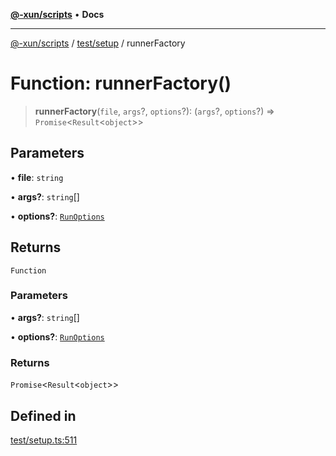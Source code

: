 [**@-xun/scripts**](../../../README.md) • **Docs**

***

[@-xun/scripts](../../../README.md) / [test/setup](../README.md) / runnerFactory

# Function: runnerFactory()

> **runnerFactory**(`file`, `args`?, `options`?): (`args`?, `options`?) => `Promise`\<`Result`\<`object`\>\>

## Parameters

• **file**: `string`

• **args?**: `string`[]

• **options?**: [`RunOptions`](../interfaces/RunOptions.md)

## Returns

`Function`

### Parameters

• **args?**: `string`[]

• **options?**: [`RunOptions`](../interfaces/RunOptions.md)

### Returns

`Promise`\<`Result`\<`object`\>\>

## Defined in

[test/setup.ts:511](https://github.com/Xunnamius/xscripts/blob/df637b64db981c14c22a425e27a52a97500c0199/test/setup.ts#L511)
